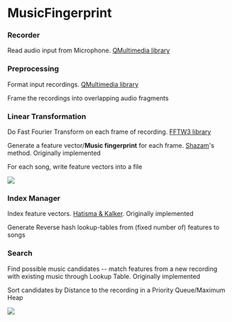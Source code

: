 # MusicFingerprint

<h3>Recorder</h3>

Read audio input from Microphone. [QMultimedia library](http://doc.qt.io/qt-5/qtmultimedia-index.html)

<h3>Preprocessing</h3>

Format input recordings. [QMultimedia library](http://doc.qt.io/qt-5/qtmultimedia-index.html)

Frame the recordings into overlapping audio fragments

<h3>Linear Transformation</h3>

Do Fast Fourier Transform on each frame of recording. [FFTW3 library](http://fftw.org/)

Generate a feature vector/**Music fingerprint** for each frame. [Shazam](https://dl.acm.org/citation.cfm?doid=1145287.1145312)'s method. Originally implemented

For each song, write feature vectors into a file

![](zeyap.github.io/assets/images/mf_1.png)

<h3>Index Manager</h3>

Index feature vectors. [Hatisma & Kalker](http://citeseerx.ist.psu.edu/viewdoc/summary?doi=10.1.1.16.2893). Originally implemented

Generate Reverse hash lookup-tables from (fixed number of) features to songs

<h3>Search</h3>

Find possible music candidates -- match features from a new recording with existing music through Lookup Table. Originally implemented

Sort candidates by Distance to the recording in a Priority Queue/Maximum Heap

![](zeyap.github.io/assets/images/mf_2.png)
